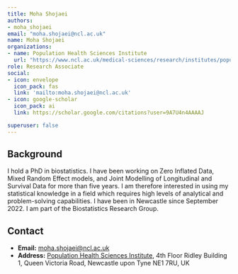 ```yaml
---
title: Moha Shojaei
authors:
- moha_shojaei
email: "moha.shojaei@ncl.ac.uk"
name: Moha Shojaei
organizations:
- name: Population Health Sciences Institute
  url: "https://www.ncl.ac.uk/medical-sciences/research/institutes/population-health/"
role: Research Associate
social:
- icon: envelope
  icon_pack: fas
  link: 'mailto:moha.shojaei@ncl.ac.uk'
- icon: google-scholar
  icon_pack: ai
  link: https://scholar.google.com/citations?user=9A7U4n4AAAAJ

superuser: false
---
```


## Background 



I hold a PhD in biostatistics. I have been working on Zero Inflated Data, Mixed Random Effect models, and Joint Modelling of Longitudinal and Survival Data for more than five years. I am therefore interested in using my statistical knowledge in a field which requires high levels of analytical and problem-solving capabilities.
I have been in Newcastle since September 2022. I am part of the Biostatistics Research Group.





## Contact
- __Email:__ [moha.shojaei@ncl.ac.uk](mailto:moha.shojaei@ncl.ac.uk)
- __Address:__ [Population Health Sciences Institute](https://www.ncl.ac.uk/medical-sciences/research/institutes/health-sciences/), 4th Floor Ridley Building 1, Queen Victoria Road, Newcastle upon Tyne NE1 7RU, UK



